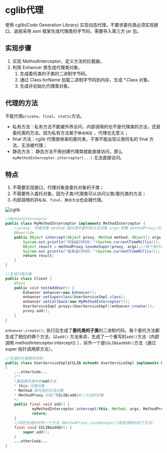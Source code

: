 

# cglib代理

使用 cglib(Code Generation Library) 实现动态代理，不要求委托类必须实现接口，底层采用 asm 框架生成代理类的字节码，需要导入第三方 jar 包。

## 实现步骤

1. 实现 MethodInterceptor，定义方法的拦截器。
2. 利用 Enhancer 类生成代理类对象。
    1. 生成委托类的子类的二进制字节码。
    2. 通过 Class.forName 加载二进制字节码到内存，生成 *.Class 对象。
    3. 生成并初始化代理类对象。

## 代理的方法

不能代理`private`、`final`、`static`方法。

- 私有方法：私有方法不能被外界访问，内部调用的也不是代理类的方法，还是委托类的方法，因为私有方法属于`静态绑定` ，代理也无意义；
- final 方法：cglib 代理类继承的委托类，子类不能出现父类同名的 final 方法，无法被代理；
- 静态方法： 静态方法不用创建代理类就能直接访问，那么`myMethodInterceptor.interceptor(...)` 无法直接访问。

## 特点

1. 不需要实现接口，代理对象是委托对象的子类；
2. 不需要传入委托对象，因为子类/代理类可以访问父类/委托类的方法；
3. 内部调用的非`私有、final、静态方法`也会被代理。

![cglib](http://wx1.sinaimg.cn/large/9e6aadb3gy1fmy68ac5wfj20m10dxjt3.jpg)

```java
//MethodInterceptor
public class MyMethodInterceptor implements MethodInterceptor {
    //proxy: 代理对象 method:委托类中委托的方法对象 args:参数 methodProxy:代理方法的MethodProxy对象
	@Override
	public Object intercept(Object proxy, Method method, Object[] args, MethodProxy methodProxy) throws Throwable {
		System.out.println("开始运行时间："+System.currentTimeMillis());
		Object result = methodProxy.invokeSuper(proxy, args);//每个被代理的方法都对应一个MethodProxy对象，最终调用委托类的原方法
		System.out.println("结束运行时间："+System.currentTimeMillis());
		return result;
	}
}

//生成代理对象
public class Client {
	@Test
	public void testAddUser() {
		Enhancer enhancer=new Enhancer();
		enhancer.setSuperclass(UserServiceImpl.class);
		enhancer.setCallback(new MyMethodInterceptor());
		UserServiceImpl proxy=(UserServiceImpl)(enhancer.create());
		proxy.add();
	}
}
```

`enhancer.create();` 执行后生成了**委托类的子类**的二进制代码，每个委托方法都生成了相应的俩个方法，以`add()` 方法来讲，生成了一个重写的`add()`方法（内部调用 methodInterceptor.intercept() ），另外一个是`CGLIB$add$0()`方法（通过 super 指针调用原方法）。


```java
//生成的代理类伪代码
public class UserServiceImpl$CGLIB extends UserServiceImpl implements Factory
{
    ...otherCode...
    /**
    *覆盖委托类中的add方法
    * this:代理对象
    * Method:委托类的方法对象
    * MethodProxy:封装了CGLIB$add$0()方法的对象
    */
    public final void add() {
            myMethodInterceptor.intercept(this, Method, args, MethodProxy);
            return;
    }
    //同时生成的另外一个方法（MethodProxy.invokeSuper()就是调用的这个方法）
    final void CGLIB$add$0() {
        super.add();
    }
    ...otherCode...
}
```